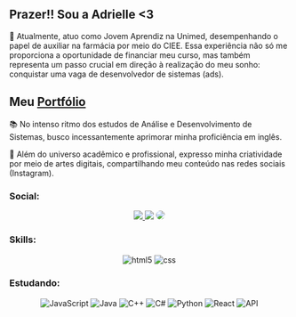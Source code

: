 ## Prazer!! Sou a Adrielle <3

🚀 Atualmente, atuo como Jovem Aprendiz na Unimed, desempenhando o papel de auxiliar na farmácia por meio do CIEE. Essa experiência não só me proporciona a oportunidade de financiar meu curso, mas também representa um passo crucial em direção à realização do meu sonho: conquistar uma vaga de desenvolvedor de sistemas (ads).
## Meu <a href="https://adjcds.github.io/portfolio/home.html">Portfólio</a>

📚 No intenso ritmo dos estudos de Análise e Desenvolvimento de Sistemas, busco incessantemente aprimorar minha proficiência em inglês.

🎨 Além do universo acadêmico e profissional, expresso minha criatividade por meio de artes digitais, compartilhando meu conteúdo nas redes sociais (Instagram).

### Social:
<div align="center"> 
<a href="https://www.instagram.com/galaxia_artz/" target="_blank"><img src="https://img.shields.io/badge/-Instagram-%23E4405F?style=for-the-badge&logo=instagram&logoColor=white"</a>
<a href = "adrielle.dev@gmail.com"> <img src="https://img.shields.io/badge/-Gmail-%23333?style=for-the-badge&logo=gmail&logoColor=white" target="_blank"></a>
<a href="https://www.linkedin.com/in/ajcds/" target="_blank"><img src="https://img.shields.io/badge/-LinkedIn-%230077B5?style=for-the-badge&logo=linkedin&logoColor=white" style="border-radius: 30px" target="_blank"></a> 
 </div>

### Skills:
<div align="center">
 <img align="center" alt="html5" src="https://img.shields.io/badge/HTML5-E34F26?style=for-the-badge&logo=html5&logoColor=white" />
 <img align="center" alt="css" src="https://img.shields.io/badge/CSS3-1572B6?style=for-the-badge&logo=css3&logoColor=white" />
</div>
 
### Estudando:
<div align="center">
 <img align="center" alt="JavaScript" src="https://img.shields.io/badge/JavaScript-F7DF1E?style=for-the-badge&logo=javascript&logoColor=black" />
 <img align="center" alt="Java" src="https://img.shields.io/badge/Java-007396?style=for-the-badge&logo=java&logoColor=white" />
 <img align="center" alt="C++" src="https://img.shields.io/badge/C++-00599C?style=for-the-badge&logo=c%2B%2B&logoColor=white" />
 <img align="center" alt="C#" src="https://img.shields.io/badge/C%23-239120?style=for-the-badge&logo=c-sharp&logoColor=white" />
 <img align="center" alt="Python" src="https://img.shields.io/badge/Python-3776AB?style=for-the-badge&logo=python&logoColor=white" />
 <img align="center" alt="React" src="https://img.shields.io/badge/React-61DAFB?style=for-the-badge&logo=react&logoColor=white" />
 <img align="center" alt="API" src="https://img.shields.io/badge/API-FF6F61?style=for-the-badge&logo=api&logoColor=white" />
</div>


